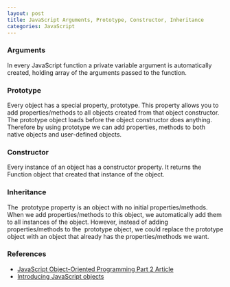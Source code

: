 ```yaml
---
layout: post
title: JavaScript Arguments, Prototype, Constructor, Inheritance
categories: JavaScript
---
```


### Arguments

In every JavaScript function a private variable argument is automatically created, holding array of the arguments passed to the function.

### Prototype

Every object has a special property, prototype. This property allows you to add properties/methods to all objects created from that object constructor. The prototype object loads before the object constructor does anything. Therefore by using prototype we can add properties, methods to both native objects and user-defined objects.

### Constructor

Every instance of an object has a constructor property. It returns the Function object that created that instance of the object.

### Inheritance

The 
prototype property is an object with no initial properties/methods. When we add properties/methods to this object, we automatically add them to all instances of the object. However, instead of adding properties/methods to the 
prototype object, we could replace the prototype object with an object that already has the properties/methods we want.

### References
- [JavaScript Object-Oriented Programming Part 2 Article](http://www.sitepoint.com/oriented-programming-2/)
- [Introducing JavaScript objects](https://developer.mozilla.org/en-US/docs/JavaScript/Introduction_to_Object-Oriented_JavaScript)